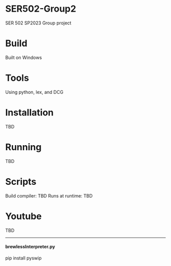 # SER502-Group2
SER 502 SP2023 Group project

# Build
Built on Windows

# Tools
Using python, lex, and DCG

# Installation
TBD

# Running
TBD

# Scripts
Build compiler: TBD
Runs at runtime: TBD

# Youtube
TBD


----------------------------------------------------
#### brewlessInterpreter.py
pip install pyswip

